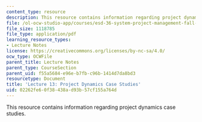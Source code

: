 ```yaml
---
content_type: resource
description: This resource contains information regarding project dynamics case studies.
file: /ol-ocw-studio-app/courses/esd-36-system-project-management-fall-2012/02262fe60f38438ad93b57cf155a764d_MITESD_36F12_Lec13.pdf
file_size: 1118785
file_type: application/pdf
learning_resource_types:
- Lecture Notes
license: https://creativecommons.org/licenses/by-nc-sa/4.0/
ocw_type: OCWFile
parent_title: Lecture Notes
parent_type: CourseSection
parent_uid: f55a5684-e96e-b7fb-c96b-1414d7da8bd3
resourcetype: Document
title: 'Lecture 13: Project Dynamics Case Studies'
uid: 02262fe6-0f38-438a-d93b-57cf155a764d
---
```

This resource contains information regarding project dynamics case studies.